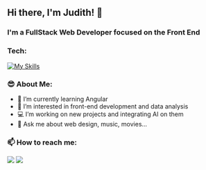 ## Hi there, I'm Judith! 👋


<!-- **Juth7/juth7** is a ✨ _special_ ✨ repository because its `README.md` (this file) appears on your GitHub profile. -->

<!-- Here are some ideas to get you started: -->

### I'm a FullStack Web Developer focused on the Front End

### Tech:

[![My Skills](https://skillicons.dev/icons?i=react,redux,js,ts,html,css,figma,git,postgres,mongodb,mysql,nextjs)](https://skillicons.dev)

### 😎 About Me: 

- 🌱 I’m currently learning Angular
- 👀 I’m interested in front-end development and data analysis
- 💻 I’m working on new projects and integrating AI on them 
- 💬 Ask me about web design, music, movies...

### 📫 How to reach me:
<a href="mailto:mjudith079@gmail.com"><img src="https://img.shields.io/badge/Gmail-D14836?style=for-the-badge&logo=gmail&logoColor=white"/></a>
<a href="https://ve.linkedin.com/in/maria-judith-lara-goncalves"><img src="https://img.shields.io/badge/LinkedIn-0077B5?style=for-the-badge&logo=linkedin&logoColor=white"></a>
